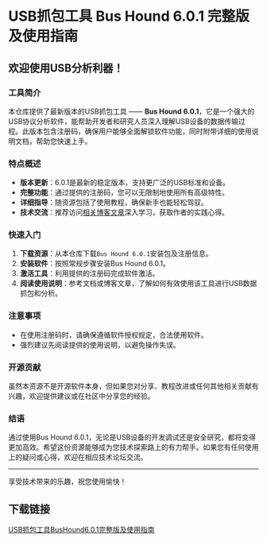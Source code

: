 # USB抓包工具 Bus Hound 6.0.1 完整版及使用指南

## 欢迎使用USB分析利器！

### 工具简介

本仓库提供了最新版本的USB抓包工具 —— **Bus Hound 6.0.1**，它是一个强大的USB协议分析软件，能帮助开发者和研究人员深入理解USB设备的数据传输过程。此版本包含注册码，确保用户能够全面解锁软件功能，同时附带详细的使用说明文档，帮助您快速上手。

### 特点概述

- **版本更新**：6.0.1是最新的稳定版本，支持更广泛的USB标准和设备。
- **完整功能**：通过提供的注册码，您可以无限制地使用所有高级特性。
- **详细指导**：随资源包括了使用教程，确保新手也能轻松驾驭。
- **技术交流**：推荐访问[相关博客文章](https://blog.csdn.net/WY_stutdy/article/details/73326330)深入学习，获取作者的实践心得。

### 快速入门

1. **下载资源**：从本仓库下载`Bus Hound 6.0.1`安装包及注册信息。
2. **安装软件**：按照常规步骤安装Bus Hound 6.0.1。
3. **激活工具**：利用提供的注册码完成软件激活。
4. **阅读使用说明**：参考文档或博客文章，了解如何有效使用该工具进行USB数据抓包和分析。

### 注意事项

- 在使用注册码时，请确保遵循软件授权规定，合法使用软件。
- 强烈建议先阅读提供的使用说明，以避免操作失误。

### 开源贡献

虽然本资源不是开源软件本身，但如果您对分享、教程改进或任何其他相关贡献有兴趣，欢迎提供建议或在社区中分享您的经验。

### 结语

通过使用Bus Hound 6.0.1，无论是USB设备的开发调试还是安全研究，都将变得更加高效。希望这份资源能够成为您技术探索路上的有力帮手。如果您有任何使用上的疑问或心得，欢迎在相应技术论坛交流。

---

享受技术带来的乐趣，祝您使用愉快！

## 下载链接

[USB抓包工具BusHound6.0.1完整版及使用指南](https://pan.quark.cn/s/0e110b98fa62)